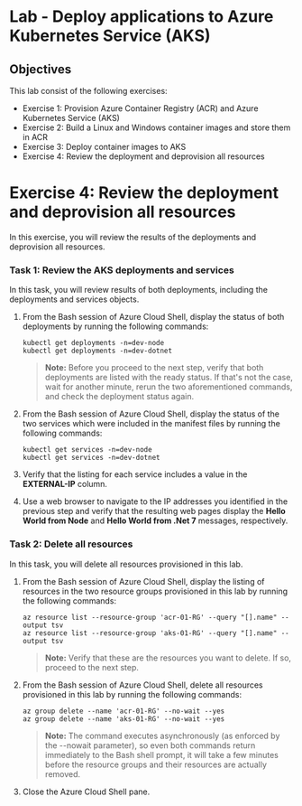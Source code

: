 # Lab - Deploy applications to Azure Kubernetes Service (AKS)

## Objectives

This lab consist of the following exercises:

+ Exercise 1: Provision Azure Container Registry (ACR) and Azure Kubernetes Service (AKS)
+ Exercise 2: Build a Linux and Windows container images and store them in ACR
+ Exercise 3: Deploy container images to AKS 
+ Exercise 4: Review the deployment and deprovision all resources


# Exercise 4: Review the deployment and deprovision all resources
In this exercise, you will review the results of the deployments and deprovision all resources.

### Task 1: Review the AKS deployments and services
In this task, you will review results of both deployments, including the deployments and services objects.

1. From the Bash session of Azure Cloud Shell, display the status of both deployments by running the following commands:

   ```kubectl
   kubectl get deployments -n=dev-node
   kubectl get deployments -n=dev-dotnet
   ```

   > **Note:** Before you proceed to the next step, verify that both deployments are listed with the ready status. If that's not the case, wait for another minute, rerun the two aforementioned commands, and check the deployment status again.

1. From the Bash session of Azure Cloud Shell, display the status of the two services which were included in the manifest files by running the following commands:

   ```kubectl
   kubectl get services -n=dev-node
   kubectl get services -n=dev-dotnet
   ```

1. Verify that the listing for each service includes a value in the **EXTERNAL-IP** column. 
1. Use a web browser to navigate to the IP addresses you identified in the previous step and verify that the resulting web pages display the **Hello World from Node** and **Hello World from .Net 7** messages, respectively.

### Task 2: Delete all resources
In this task, you will delete all resources provisioned in this lab.

1. From the Bash session of Azure Cloud Shell, display the listing of resources in the two resource groups provisioned in this lab by running the following commands:

   ```azurecli
   az resource list --resource-group 'acr-01-RG' --query "[].name" --output tsv
   az resource list --resource-group 'aks-01-RG' --query "[].name" --output tsv
   ```

   > **Note:** Verify that these are the resources you want to delete. If so, proceed to the next step.

1. From the Bash session of Azure Cloud Shell, delete all resources provisioned in this lab by running the following commands:

   ```azurecli
   az group delete --name 'acr-01-RG' --no-wait --yes
   az group delete --name 'aks-01-RG' --no-wait --yes
   ```

   > **Note:** The command executes asynchronously (as enforced by the --nowait parameter), so even both commands return immediately to the Bash shell prompt, it will take a few minutes before the resource groups and their resources are actually removed.

1. Close the Azure Cloud Shell pane.